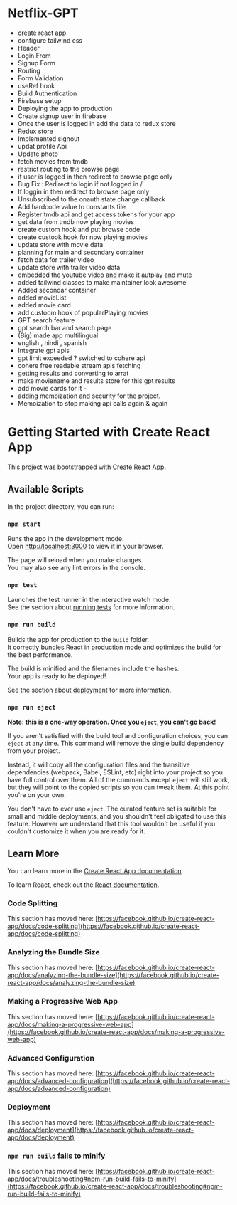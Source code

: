 # Netflix-GPT

- create react app
- configure tailwind css
- Header
- Login From
- Signup Form
- Routing
- Form Validation 
- useRef hook
- Build Authentication
- Firebase setup
- Deploying the app to production
- Create signup user in firebase
- Once the user is logged in add the data to redux store
- Redux store
- Implemented signout
- updat profile Api
- Update photo
- fetch movies from tmdb
- restrict routing to the browse page
- if user is logged in then redirect to browse page only
- Bug Fix : Redirect to login if not logged in / 
- If loggin in then redirect to browse page only
- Unsubscribed to the onauth state change callback
- Add hardcode value to constants file
- Register tmdb api and get access tokens for your app
- get data from tmdb now playing movies 
- create custom hook and put browse code
- create custook hook for now playing movies
- update store with movie data
- planning for main and secondary container
- fetch data for trailer video
- update store with trailer video data
- embedded the youtube video and make it autplay and mute
- added tailwind classes to make maintainer look awesome
- Added secondar container
- added movieList
- added movie card
- add custoom hook of popularPlaying movies
- GPT search feature 
- gpt search bar and search page
- (Big) made app multilingual
- english , hindi , spanish 
- Integrate gpt apis
- gpt limit exceeded ? switched to cohere api
- cohere free readable stream apis fetching
- getting results and converting to arrat
- make moviename and results store for this gpt results
- add movie cards for it - 
- adding memoization and security for the project.
- Memoization to stop making api calls again & again


# Getting Started with Create React App

This project was bootstrapped with [Create React App](https://github.com/facebook/create-react-app).

## Available Scripts

In the project directory, you can run:

### `npm start`

Runs the app in the development mode.\
Open [http://localhost:3000](http://localhost:3000) to view it in your browser.

The page will reload when you make changes.\
You may also see any lint errors in the console.

### `npm test`

Launches the test runner in the interactive watch mode.\
See the section about [running tests](https://facebook.github.io/create-react-app/docs/running-tests) for more information.

### `npm run build`

Builds the app for production to the `build` folder.\
It correctly bundles React in production mode and optimizes the build for the best performance.

The build is minified and the filenames include the hashes.\
Your app is ready to be deployed!

See the section about [deployment](https://facebook.github.io/create-react-app/docs/deployment) for more information.

### `npm run eject`

**Note: this is a one-way operation. Once you `eject`, you can't go back!**

If you aren't satisfied with the build tool and configuration choices, you can `eject` at any time. This command will remove the single build dependency from your project.

Instead, it will copy all the configuration files and the transitive dependencies (webpack, Babel, ESLint, etc) right into your project so you have full control over them. All of the commands except `eject` will still work, but they will point to the copied scripts so you can tweak them. At this point you're on your own.

You don't have to ever use `eject`. The curated feature set is suitable for small and middle deployments, and you shouldn't feel obligated to use this feature. However we understand that this tool wouldn't be useful if you couldn't customize it when you are ready for it.

## Learn More

You can learn more in the [Create React App documentation](https://facebook.github.io/create-react-app/docs/getting-started).

To learn React, check out the [React documentation](https://reactjs.org/).

### Code Splitting

This section has moved here: [https://facebook.github.io/create-react-app/docs/code-splitting](https://facebook.github.io/create-react-app/docs/code-splitting)

### Analyzing the Bundle Size

This section has moved here: [https://facebook.github.io/create-react-app/docs/analyzing-the-bundle-size](https://facebook.github.io/create-react-app/docs/analyzing-the-bundle-size)

### Making a Progressive Web App

This section has moved here: [https://facebook.github.io/create-react-app/docs/making-a-progressive-web-app](https://facebook.github.io/create-react-app/docs/making-a-progressive-web-app)

### Advanced Configuration

This section has moved here: [https://facebook.github.io/create-react-app/docs/advanced-configuration](https://facebook.github.io/create-react-app/docs/advanced-configuration)

### Deployment

This section has moved here: [https://facebook.github.io/create-react-app/docs/deployment](https://facebook.github.io/create-react-app/docs/deployment)

### `npm run build` fails to minify

This section has moved here: [https://facebook.github.io/create-react-app/docs/troubleshooting#npm-run-build-fails-to-minify](https://facebook.github.io/create-react-app/docs/troubleshooting#npm-run-build-fails-to-minify)
